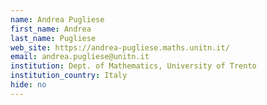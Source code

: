 ```yaml
---
name: Andrea Pugliese
first_name: Andrea
last_name: Pugliese
web_site: https://andrea-pugliese.maths.unitn.it/
email: andrea.pugliese@unitn.it
institution: Dept. of Mathematics, University of Trento
institution_country: Italy
hide: no
---
```


